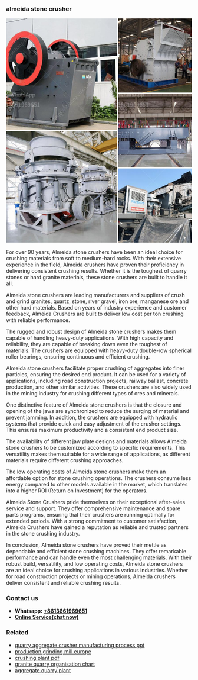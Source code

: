 <h3>almeida stone crusher</h3><img src='1708309114.jpg' alt=''><p>For over 90 years, Almeida stone crushers have been an ideal choice for crushing materials from soft to medium-hard rocks. With their extensive experience in the field, Almeida crushers have proven their proficiency in delivering consistent crushing results. Whether it is the toughest of quarry stones or hard granite materials, these stone crushers are built to handle it all.</p><p>Almeida stone crushers are leading manufacturers and suppliers of crush and grind granites, quartz, stone, river gravel, iron ore, manganese ore and other hard materials. Based on years of industry experience and customer feedback, Almeida Crushers are built to deliver low cost per ton crushing with reliable performance.</p><p>The rugged and robust design of Almeida stone crushers makes them capable of handling heavy-duty applications. With high capacity and reliability, they are capable of breaking down even the toughest of materials. The crushers are equipped with heavy-duty double-row spherical roller bearings, ensuring continuous and efficient crushing.</p><p>Almeida stone crushers facilitate proper crushing of aggregates into finer particles, ensuring the desired end product. It can be used for a variety of applications, including road construction projects, railway ballast, concrete production, and other similar activities. These crushers are also widely used in the mining industry for crushing different types of ores and minerals.</p><p>One distinctive feature of Almeida stone crushers is that the closure and opening of the jaws are synchronized to reduce the surging of material and prevent jamming. In addition, the crushers are equipped with hydraulic systems that provide quick and easy adjustment of the crusher settings. This ensures maximum productivity and a consistent end product size.</p><p>The availability of different jaw plate designs and materials allows Almeida stone crushers to be customized according to specific requirements. This versatility makes them suitable for a wide range of applications, as different materials require different crushing approaches.</p><p>The low operating costs of Almeida stone crushers make them an affordable option for stone crushing operations. The crushers consume less energy compared to other models available in the market, which translates into a higher ROI (Return on Investment) for the operators.</p><p>Almeida Stone Crushers pride themselves on their exceptional after-sales service and support. They offer comprehensive maintenance and spare parts programs, ensuring that their crushers are running optimally for extended periods. With a strong commitment to customer satisfaction, Almeida Crushers have gained a reputation as reliable and trusted partners in the stone crushing industry.</p><p>In conclusion, Almeida stone crushers have proved their mettle as dependable and efficient stone crushing machines. They offer remarkable performance and can handle even the most challenging materials. With their robust build, versatility, and low operating costs, Almeida stone crushers are an ideal choice for crushing applications in various industries. Whether for road construction projects or mining operations, Almeida crushers deliver consistent and reliable crushing results.</p><h3>Contact us</h3><ul><li><strong>Whatsapp:&nbsp;<a href="https://wa.me/8613661969651">+8613661969651</a></strong></li><li><a href="https://swt.shibang-china.com/?git&amp;zhl&amp;almeida stone crusher"><strong>Online Service(chat now)</strong></a></li></ul><h3>Related</h3><ul><li><a href='quarry aggregate crusher manufacturing process ppt.md'>quarry aggregate crusher manufacturing process ppt</a></li><li><a href='production grinding mill europe.md'>production grinding mill europe</a></li><li><a href='crushing plant pdf.md'>crushing plant pdf</a></li><li><a href='granite quarry organisation chart.md'>granite quarry organisation chart</a></li><li><a href='aggregate quarry plant.md'>aggregate quarry plant</a></li></ul>